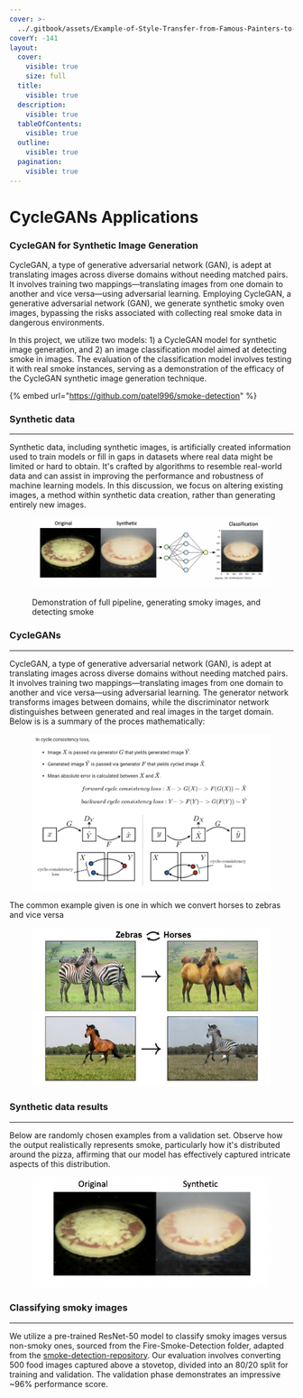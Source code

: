 ```yaml
---
cover: >-
  ../.gitbook/assets/Example-of-Style-Transfer-from-Famous-Painters-to-Photographs-of-Landscapes.png
coverY: -141
layout:
  cover:
    visible: true
    size: full
  title:
    visible: true
  description:
    visible: true
  tableOfContents:
    visible: true
  outline:
    visible: true
  pagination:
    visible: true
---
```


# CycleGANs Applications

### CycleGAN for Synthetic Image Generation

CycleGAN, a type of generative adversarial network (GAN), is adept at translating images across diverse domains without needing matched pairs. It involves training two mappings—translating images from one domain to another and vice versa—using adversarial learning. Employing CycleGAN, a generative adversarial network (GAN), we generate synthetic smoky oven images, bypassing the risks associated with collecting real smoke data in dangerous environments.

&#x20;In this project, we utilize two models: 1) a CycleGAN model for synthetic image generation, and 2) an image classification model aimed at detecting smoke in images. The evaluation of the classification model involves testing it with real smoke instances, serving as a demonstration of the efficacy of the CycleGAN synthetic image generation technique.

{% embed url="https://github.com/patel996/smoke-detection" %}

### Synthetic data

***

Synthetic data, including synthetic images, is artificially created information used to train models or fill in gaps in datasets where real data might be limited or hard to obtain. It's crafted by algorithms to resemble real-world data and can assist in improving the performance and robustness of machine learning models. In this discussion, we focus on altering existing images, a method within synthetic data creation, rather than generating entirely new images.

<figure><img src="../.gitbook/assets/smoke.png" alt=""><figcaption><p>Demonstration of full pipeline, generating smoky images, and detecting smoke</p></figcaption></figure>

### CycleGANs

***

CycleGAN, a type of generative adversarial network (GAN), is adept at translating images across diverse domains without needing matched pairs. It involves training two mappings—translating images from one domain to another and vice versa—using adversarial learning. The generator network transforms images between domains, while the discriminator network distinguishes between generated and real images in the target domain. Below is is a summary of the proces mathematically:&#x20;

<figure><img src="../.gitbook/assets/cyclegan2.png" alt=""><figcaption></figcaption></figure>

The common example given is one in which we convert horses to zebras and vice versa

<figure><img src="../.gitbook/assets/CycleGAN.jpeg" alt=""><figcaption></figcaption></figure>

### Synthetic data results

***

Below are randomly chosen examples from a validation set. Observe how the output realistically represents smoke, particularly how it's distributed around the pizza, affirming that our model has effectively captured intricate aspects of this distribution.

<figure><img src="../.gitbook/assets/smoke2.png" alt=""><figcaption></figcaption></figure>

### Classifying smoky images

***

We utilize a pre-trained ResNet-50 model to classify smoky images versus non-smoky ones, sourced from the Fire-Smoke-Detection folder, adapted from the [smoke-detection-repository](https://github.com/imsaksham-c/Fire-Smoke-Detection). Our evaluation involves converting 500 food images captured above a stovetop, divided into an 80/20 split for training and validation. The validation phase demonstrates an impressive \~96% performance score.

